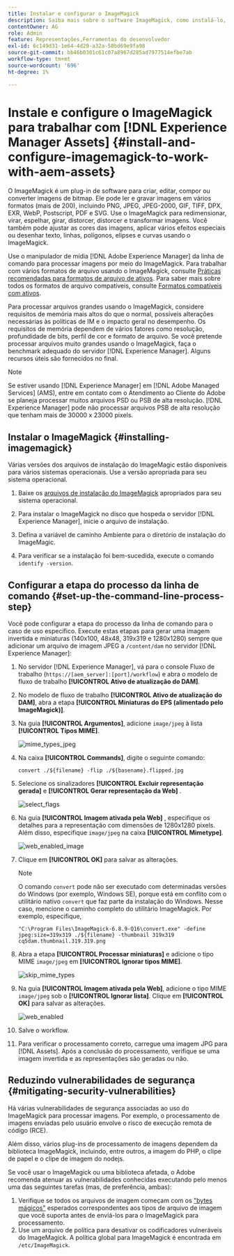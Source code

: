 ```yaml
---
title: Instalar e configurar o ImageMagick
description: Saiba mais sobre o software ImageMagick, como instalá-lo, configurar a etapa do processo da linha de comando e usá-lo para editar, compor e gerar miniaturas de imagens.
contentOwner: AG
role: Admin
feature: Representações,Ferramentas do desenvolvedor
exl-id: 6c149d31-1e64-4d29-a32a-58bd69e9fa98
source-git-commit: bb46b0301c61c07a8967d285ad7977514efbe7ab
workflow-type: tm+mt
source-wordcount: '696'
ht-degree: 1%

---
```


# Instale e configure o ImageMagick para trabalhar com [!DNL Experience Manager Assets] {#install-and-configure-imagemagick-to-work-with-aem-assets}

O ImageMagick é um plug-in de software para criar, editar, compor ou converter imagens de bitmap. Ele pode ler e gravar imagens em vários formatos (mais de 200), incluindo PNG, JPEG, JPEG-2000, GIF, TIFF, DPX, EXR, WebP, Postscript, PDF e SVG. Use o ImageMagick para redimensionar, virar, espelhar, girar, distorcer, distorcer e transformar imagens. Você também pode ajustar as cores das imagens, aplicar vários efeitos especiais ou desenhar texto, linhas, polígonos, elipses e curvas usando o ImageMagick.

Use o manipulador de mídia [!DNL Adobe Experience Manager] da linha de comando para processar imagens por meio do ImageMagick. Para trabalhar com vários formatos de arquivo usando o ImageMagick, consulte [Práticas recomendadas para formatos de arquivo de ativos](/help/assets/assets-file-format-best-practices.md). Para saber mais sobre todos os formatos de arquivo compatíveis, consulte [Formatos compatíveis com ativos](/help/assets/assets-formats.md).

Para processar arquivos grandes usando o ImageMagick, considere requisitos de memória mais altos do que o normal, possíveis alterações necessárias às políticas de IM e o impacto geral no desempenho. Os requisitos de memória dependem de vários fatores como resolução, profundidade de bits, perfil de cor e formato de arquivo. Se você pretende processar arquivos muito grandes usando o ImageMagick, faça o benchmark adequado do servidor [!DNL Experience Manager]. Alguns recursos úteis são fornecidos no final.

>[!NOTE]
>
>Se estiver usando [!DNL Experience Manager] em [!DNL Adobe Managed Services] (AMS), entre em contato com o Atendimento ao Cliente do Adobe se planeja processar muitos arquivos PSD ou PSB de alta resolução. [!DNL Experience Manager] pode não processar arquivos PSB de alta resolução que tenham mais de 30000 x 23000 pixels.

## Instalar o ImageMagick {#installing-imagemagick}

Várias versões dos arquivos de instalação do ImageMagic estão disponíveis para vários sistemas operacionais. Use a versão apropriada para seu sistema operacional.

1. Baixe os [arquivos de instalação do ImageMagick](https://www.imagemagick.org/script/download.php) apropriados para seu sistema operacional.
1. Para instalar o ImageMagick no disco que hospeda o servidor [!DNL Experience Manager], inicie o arquivo de instalação.

1. Defina a variável de caminho Ambiente para o diretório de instalação do ImageMagic.
1. Para verificar se a instalação foi bem-sucedida, execute o comando `identify -version`.

## Configurar a etapa do processo da linha de comando {#set-up-the-command-line-process-step}

Você pode configurar a etapa do processo da linha de comando para o caso de uso específico. Execute estas etapas para gerar uma imagem invertida e miniaturas (140x100, 48x48, 319x319 e 1280x1280) sempre que adicionar um arquivo de imagem JPEG a `/content/dam` no servidor [!DNL Experience Manager]:

1. No servidor [!DNL Experience Manager], vá para o console Fluxo de trabalho (`https://[aem_server]:[port]/workflow`) e abra o modelo de fluxo de trabalho **[!UICONTROL Ativo de atualização do DAM]**.
1. No modelo de fluxo de trabalho **[!UICONTROL Ativo de atualização do DAM]**, abra a etapa **[!UICONTROL Miniaturas do EPS (alimentado pelo ImageMagick)]**.
1. Na guia **[!UICONTROL Argumentos]**, adicione `image/jpeg` à lista **[!UICONTROL Tipos MIME]**.

   ![mime_types_jpeg](assets/mime_types_jpeg.png)

1. Na caixa **[!UICONTROL Commands]**, digite o seguinte comando:

   `convert ./${filename} -flip ./${basename}.flipped.jpg`

1. Selecione os sinalizadores **[!UICONTROL Excluir representação gerada]** e **[!UICONTROL Gerar representação da Web]** .

   ![select_flags](assets/select_flags.png)

1. Na guia **[!UICONTROL Imagem ativada pela Web]** , especifique os detalhes para a representação com dimensões de 1280x1280 pixels. Além disso, especifique `image/jpeg` na caixa **[!UICONTROL Mimetype]**.

   ![web_enabled_image](assets/web_enabled_image.png)

1. Clique em **[!UICONTROL OK]** para salvar as alterações.

   >[!NOTE]
   >
   >O comando `convert` pode não ser executado com determinadas versões do Windows (por exemplo, Windows SE), porque está em conflito com o utilitário nativo `convert` que faz parte da instalação do Windows. Nesse caso, mencione o caminho completo do utilitário ImageMagick. Por exemplo, especifique,
   >
   >
   >`"C:\Program Files\ImageMagick-6.8.9-Q16\convert.exe" -define jpeg:size=319x319 ./${filename} -thumbnail 319x319 cq5dam.thumbnail.319.319.png`

1. Abra a etapa **[!UICONTROL Processar miniaturas]** e adicione o tipo MIME `image/jpeg` em **[!UICONTROL Ignorar tipos MIME]**.

   ![skip_mime_types](assets/skip_mime_types.png)

1. Na guia **[!UICONTROL Imagem ativada pela Web]**, adicione o tipo MIME `image/jpeg` sob o **[!UICONTROL Ignorar lista]**. Clique em **[!UICONTROL OK]** para salvar as alterações.

   ![web_enabled](assets/web_enabled.png)

1. Salve o workflow.

1. Para verificar o processamento correto, carregue uma imagem JPG para [!DNL Assets]. Após a conclusão do processamento, verifique se uma imagem invertida e as representações são geradas ou não.

## Reduzindo vulnerabilidades de segurança {#mitigating-security-vulnerabilities}

Há várias vulnerabilidades de segurança associadas ao uso do ImageMagick para processar imagens. Por exemplo, o processamento de imagens enviadas pelo usuário envolve o risco de execução remota de código (RCE).

Além disso, vários plug-ins de processamento de imagens dependem da biblioteca ImageMagick, incluindo, entre outros, a imagem do PHP, o clipe de papel e o clipe de imagem do nodejs.

Se você usar o ImageMagick ou uma biblioteca afetada, o Adobe recomenda atenuar as vulnerabilidades conhecidas executando pelo menos uma das seguintes tarefas (mas, de preferência, ambas):

1. Verifique se todos os arquivos de imagem começam com os [&quot;bytes mágicos&quot;](https://en.wikipedia.org/wiki/List_of_file_signatures) esperados correspondentes aos tipos de arquivo de imagem que você suporta antes de enviá-los para o ImageMagick para processamento.
1. Use um arquivo de política para desativar os codificadores vulneráveis do ImageMagick. A política global para ImageMagick é encontrada em `/etc/ImageMagick`.
